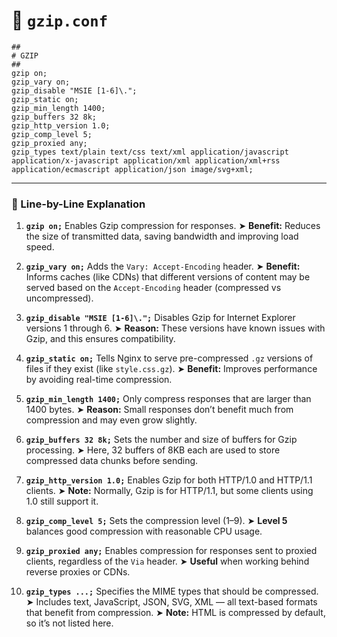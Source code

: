 # 📄 `gzip.conf`

```nginx
##
# GZIP
## 
gzip on;
gzip_vary on;
gzip_disable "MSIE [1-6]\.";
gzip_static on;
gzip_min_length 1400;
gzip_buffers 32 8k;
gzip_http_version 1.0;
gzip_comp_level 5;
gzip_proxied any;
gzip_types text/plain text/css text/xml application/javascript application/x-javascript application/xml application/xml+rss application/ecmascript application/json image/svg+xml;
```

---

### 🧩 Line-by-Line Explanation

1. **`gzip on;`**
   Enables Gzip compression for responses.
   ➤ **Benefit:** Reduces the size of transmitted data, saving bandwidth and improving load speed.

2. **`gzip_vary on;`**
   Adds the `Vary: Accept-Encoding` header.
   ➤ **Benefit:** Informs caches (like CDNs) that different versions of content may be served based on the `Accept-Encoding` header (compressed vs uncompressed).

3. **`gzip_disable "MSIE [1-6]\.";`**
   Disables Gzip for Internet Explorer versions 1 through 6.
   ➤ **Reason:** These versions have known issues with Gzip, and this ensures compatibility.

4. **`gzip_static on;`**
   Tells Nginx to serve pre-compressed `.gz` versions of files if they exist (like `style.css.gz`).
   ➤ **Benefit:** Improves performance by avoiding real-time compression.

5. **`gzip_min_length 1400;`**
   Only compress responses that are larger than 1400 bytes.
   ➤ **Reason:** Small responses don’t benefit much from compression and may even grow slightly.

6. **`gzip_buffers 32 8k;`**
   Sets the number and size of buffers for Gzip processing.
   ➤ Here, 32 buffers of 8KB each are used to store compressed data chunks before sending.

7. **`gzip_http_version 1.0;`**
   Enables Gzip for both HTTP/1.0 and HTTP/1.1 clients.
   ➤ **Note:** Normally, Gzip is for HTTP/1.1, but some clients using 1.0 still support it.

8. **`gzip_comp_level 5;`**
   Sets the compression level (1–9).
   ➤ **Level 5** balances good compression with reasonable CPU usage.

9. **`gzip_proxied any;`**
   Enables compression for responses sent to proxied clients, regardless of the `Via` header.
   ➤ **Useful** when working behind reverse proxies or CDNs.

10. **`gzip_types ...;`**
    Specifies the MIME types that should be compressed.
    ➤ Includes text, JavaScript, JSON, SVG, XML — all text-based formats that benefit from compression.
    ➤ **Note:** HTML is compressed by default, so it’s not listed here.

